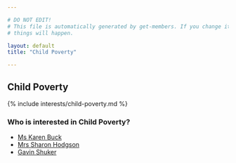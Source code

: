 ```yaml
---

# DO NOT EDIT!
# This file is automatically generated by get-members. If you change it, bad
# things will happen.

layout: default
title: "Child Poverty"

---
```


## Child Poverty

{% include interests/child-poverty.md %}

### Who is interested in Child Poverty?


* [Ms Karen Buck](/members/ms-karen-buck.html)
* [Mrs Sharon Hodgson](/members/mrs-sharon-hodgson.html)
* [Gavin Shuker](/members/gavin-shuker.html)
